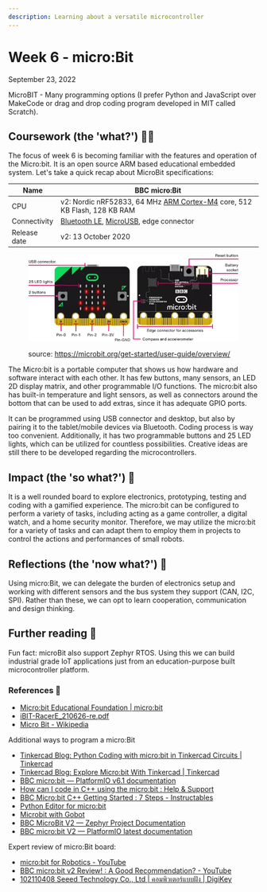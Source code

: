 ```yaml
---
description: Learning about a versatile microcontroller
---
```


# Week 6 - micro:Bit

September 23, 2022

MicroBIT - Many programming options (I prefer Python and JavaScript over MakeCode or drag and drop coding program developed in MIT called Scratch).

## Coursework (the 'what?') 🤷‍♂️

The focus of week 6 is becoming familiar with the features and operation of the Micro:bit. It is an open source ARM based educational embedded system. Let's take a quick recap about MicroBit specifications:

| Name         | BBC micro:Bit                                                                                                                   |
| ------------ | ------------------------------------------------------------------------------------------------------------------------------- |
| CPU          | v2: Nordic nRF52833, 64 MHz [ARM Cortex-M4](https://en.wikipedia.org/wiki/ARM\_Cortex-M4) core, 512 KB Flash, 128 KB RAM        |
| Connectivity | [Bluetooth LE](https://en.wikipedia.org/wiki/Bluetooth\_LE), [MicroUSB](https://en.wikipedia.org/wiki/MicroUSB), edge connector |
| Release date | v2: 13 October 2020                                                                                                             |

<figure><img src="../.gitbook/assets/image (9).png" alt=""><figcaption><p>source: <a href="https://microbit.org/get-started/user-guide/overview/">https://microbit.org/get-started/user-guide/overview/</a></p></figcaption></figure>

The Micro:bit is a portable computer that shows us how hardware and software interact with each other. It has few buttons, many sensors, an LED 2D display matrix, and other programmable I/O functions. The micro:bit also has built-in temperature and light sensors, as well as connectors around the bottom that can be used to add extras, since it has adequate GPIO ports.

It can be programmed using USB connector and desktop, but also by pairing it to the tablet/mobile devices via Bluetooth. Coding process is way too convenient. Additionally, it has two programmable buttons and 25 LED lights, which can be utilized for countless possibilities. Creative ideas are still there to be developed regarding the microcontrollers.

## Impact (the 'so what?') 🚀

It is a well rounded board to explore electronics, prototyping, testing and coding with a gamified experience. The micro:bit can be configured to perform a variety of tasks, including acting as a game controller, a digital watch, and a home security monitor. Therefore, we may utilize the micro:bit for a variety of tasks and can adapt them to employ them in projects to control the actions and performances of small robots.

## Reflections (the 'now what?') 🤔

Using micro:Bit, we can delegate the burden of electronics setup and working with different sensors and the bus system they support (CAN, I2C, SPI). Rather than these, we can opt to learn cooperation, communication and design thinking.

## Further reading 📄

Fun fact: microBit also support Zephyr RTOS. Using this we can build industrial grade IoT applications just from an education-purpose built microcontroller platform.

### References 🔖

* [Micro:bit Educational Foundation | micro:bit](https://microbit.org/)
* [iBIT-RacerE\_210626-re.pdf](https://inex.co.th/store/manual/eng/iBIT-RacerE\_210626-re.pdf)
* [Micro Bit - Wikipedia](https://en.wikipedia.org/wiki/Micro\_Bit)

Additional ways to program a micro:Bit

* [Tinkercad Blog: Python Coding with micro:bit in Tinkercad Circuits | Tinkercad](https://www.tinkercad.com/blog/python-coding-with-microbit-in-tinkercad-circuits)
* [Tinkercad Blog: Explore Micro:bit With Tinkercad | Tinkercad](https://www.tinkercad.com/blog/explore-microbit-with-tinkercad)
* [BBC micro:bit — PlatformIO v6.1 documentation](https://docs.platformio.org/en/stable/boards/nordicnrf51/bbcmicrobit.html)
* [How can I code in C++ using the micro:bit : Help & Support](https://support.microbit.org/support/solutions/articles/19000017961-how-can-i-code-in-c-using-the-micro-bit)
* [BBC Micro:bit C++ Getting Started : 7 Steps - Instructables](https://www.instructables.com/BBC-Microbit-C-Getting-Started/)
* [Python Editor for micro:bit](https://python.microbit.org/v/beta)
* [Microbit with Gobot](https://gobot.io/documentation/platforms/microbit/)
* [BBC MicroBit V2 — Zephyr Project Documentation](https://docs.zephyrproject.org/latest/boards/arm/bbc\_microbit\_v2/doc/index.html)
* [BBC micro:bit V2 — PlatformIO latest documentation](https://docs.platformio.org/en/latest/boards/nordicnrf52/bbcmicrobit\_v2.html)

Expert review of micro:Bit board:

* [micro:bit for Robotics - YouTube](https://www.youtube.com/watch?v=iwaRidlm2RM\&ab\_channel=KevinMcAleer)
* [BBC micro:bit v2 Review! : A Good Recommendation? - YouTube](https://www.youtube.com/watch?v=QHiXLPorrF4\&ab\_channel=Robu.in)
* [102110408 Seeed Technology Co., Ltd | คอมพิวเตอร์แบบฝัง | DigiKey](https://www.digikey.co.th/th/products/detail/seeed-technology-co.,-ltd/102110408/16680580)
